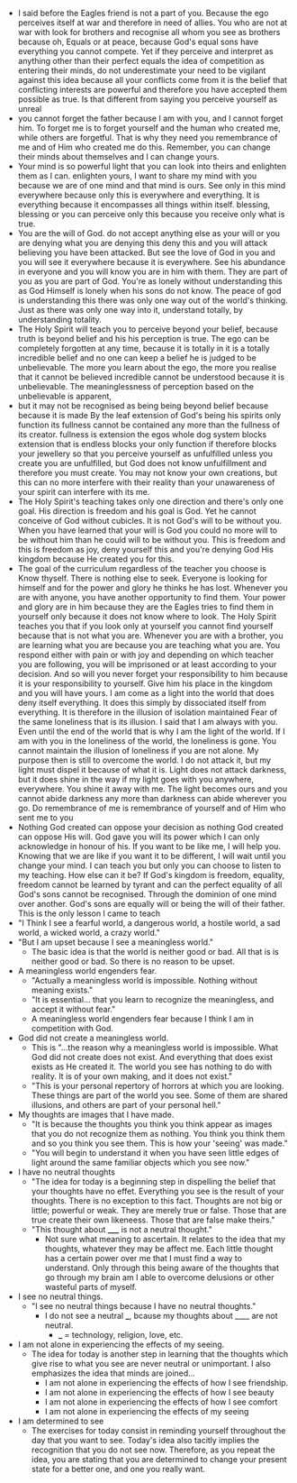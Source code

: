 - I said before the Eagles friend is not a part of you. Because the ego perceives itself at war and therefore in need of allies. You who are not at war with look for brothers and recognise all whom you see as brothers because oh, Equals or at peace, because God's equal sons have everything you cannot compete. Yet if they perceive and interpret as anything other than their perfect equals the idea of competition as entering their minds, do not underestimate your need to be vigilant against this idea because all your conflicts come from it is the belief that conflicting interests are powerful and therefore you have accepted them possible as true. Is that different from saying you perceive yourself as unreal
- you cannot forget the father because I am with you, and I cannot forget him. To forget me is to forget yourself and the human who created me, while others are forgetful. That is why they need you remembrance of me and of Him who created me do this. Remember, you can change their minds about themselves and I can change yours.
- Your mind is so powerful light that you can look into theirs and enlighten them as I can. enlighten yours, I want to share my mind with you because we are of one mind and that mind is ours. See only in this mind everywhere because only this is everywhere and everything. It is everything because it encompasses all things within itself. blessing, blessing or you can perceive only this because you receive only what is true.
- You are the will of God. do not accept anything else as your will or you are denying what you are denying this deny this and you will attack believing you have been attacked. But see the love of God in you and you will see it everywhere because it is everywhere. See his abundance in everyone and you will know you are in him with them. They are part of you as you are part of God. You're as lonely without understanding this as God Himself is lonely when his sons do not know. The peace of god is understanding this there was only one way out of the world's thinking. Just as there was only one way into it, understand totally, by understanding totality.
- The Holy Spirit will teach you to perceive beyond your belief, because truth is beyond belief and his his perception is true. The ego can be completely forgotten at any time, because it is totally in it is a totally incredible belief and no one can keep a belief he is judged to be unbelievable. The more you learn about the ego, the more you realise that it cannot be believed incredible cannot be understood because it is unbelievable. The meaninglessness of perception based on the unbelievable is apparent,
- but it may not be recognised as being being beyond belief because because it is made By the leaf extension of God's being his spirits only function its fullness cannot be contained any more than the fullness of its creator. fullness is extension the egos whole dog system blocks extension that is endless blocks your only function if therefore blocks your jewellery so that you perceive yourself as unfulfilled unless you create you are unfulfilled, but God does not know unfulfillment and therefore you must create. You may not know your own creations, but this can no more interfere with their reality than your unawareness of your spirit can interfere with its me.
- The Holy Spirit's teaching takes only one direction and there's only one goal. His direction is freedom and his goal is God. Yet he cannot conceive of God without cubicles. It is not God's will to be without you. When you have learned that your will is God you could no more will to be without him than he could will to be without you. This is freedom and this is freedom as joy, deny yourself this and you're denying God His kingdom because He created you for this.
- The goal of the curriculum regardless of the teacher you choose is Know thyself. There is nothing else to seek. Everyone is looking for himself and for the power and glory he thinks he has lost. Whenever you are with anyone, you have another opportunity to find them. Your power and glory are in him because they are the Eagles tries to find them in yourself only because it does not know where to look. The Holy Spirit teaches you that if you look only at yourself you cannot find yourself because that is not what you are. Whenever you are with a brother, you are learning what you are because you are teaching what you are. You respond either with pain or with joy and depending on which teacher you are following, you will be imprisoned or at least according to your decision. And so will you never forget your responsibility to him because it is your responsibility to yourself. Give him his place in the kingdom and you will have yours. I am come as a light into the world that does deny itself everything. It does this simply by dissociated itself from everything. It is therefore in the illusion of isolation maintained Fear of the same loneliness that is its illusion. I said that I am always with you. Even until the end of the world that is why I am the light of the world. If I am with you in the loneliness of the world, the loneliness is gone. You cannot maintain the illusion of loneliness if you are not alone. My purpose then is still to overcome the world. I do not attack it, but my light must dispel it because of what it is. Light does not attack darkness, but it does shine in the way if my light goes with you anywhere, everywhere. You shine it away with me. The light becomes ours and you cannot abide darkness any more than darkness can abide wherever you go. Do remembrance of me is remembrance of yourself and of Him who sent me to you
- Nothing God created can oppose your decision as nothing God created can oppose His will. God gave you will its power which I can only acknowledge in honour of his. If you want to be like me, I will help you. Knowing that we are like if you want it to be different, I will wait until you change your mind. I can teach you but only you can choose to listen to my teaching. How else can it be? If God's kingdom is freedom, equality, freedom cannot be learned by tyrant and can the perfect equality of all God's sons cannot be recognised. Through the dominion of one mind over another. God's sons are equally will or being the will of their father. This is the only lesson I came to teach
- "I Think I see a fearful world, a dangerous world, a hostile world, a sad world, a wicked world, a crazy world."
- "But I am upset because I see a meaningless world."
  - The basic idea is that the world is neither good or bad. All that is is neither good or bad. So there is no reason to be upset.
- A meaningless world engenders fear.
  - "Actually a meaningless world is impossible. Nothing without meaning exists."
  - "It is essential... that you learn to recognize the meaningless, and accept it without fear."
  - A meaningless world engenders fear because I think I am in competition with God.
- God did not create a meaningless world.
  - This is "...the reason why a meaningless world is impossible. What God did not create does not exist. And everything that does exist exists as He created it. The world you see has nothing to do with reality. It is of your own making, and it does not exist."
  - "This is your personal repertory of horrors at which you are looking. These things are part of the world you see. Some of them are shared illusions, and others are part of your personal hell."
- My thoughts are images that I have made.
  - "It is because the thoughts you think you think appear as images that you do not recognize them as nothing. You think you think them and so you think you see them. This is how your 'seeing' was made."
  - "You will begin to understand it when you have seen little edges of light around the same familiar objects which you see now."
- I have no neutral thoughts
  - "The idea for today is a beginning step in dispelling the belief that your thoughts have no effet. Everything you see is the result of your thoughts. There is no exception to this fact. Thoughts are not big or little; powerful or weak. They are merely true or false. Those that are true create their own likeneess. Those that are false make theirs."
  - "This thought about **\_\_\_** is not a neutral thought."
    - Not sure what meaning to ascertain. It relates to the idea that my thoughts, whatever they may be affect me. Each little thought has a certain power over me that I must find a way to understand. Only through this being aware of the thoughts that go through my brain am I able to overcome delusions or other wasteful parts of myself.
- I see no neutral things.
  - "I see no neutral things because I have no neutral thoughts."
    - I do not see a neutral **\_**, bcause my thoughts about \_\_\_\_ are not neutral.
      - **\_** = technology, religion, love, etc.
- I am not alone in experiencing the effects of my seeing.
  - The idea for today is another step in learning that the thoughts which give rise to what you see are never neutral or unimportant. I also emphasizes the idea that minds are joined...
    - I am not alone in experiencing the effects of how I see friendship.
    - I am not alone in experiencing the effects of how I see beauty
    - I am not alone in experiencing the effects of how I see comfort
    - I am not alone in experiencing the effects of my seeing
- I am determined to see
  - The exercises for today consist in reminding yourself throughout the day that you want to see. Today's idea also tacitly implies the recognition that you do not see now. Therefore, as you repeat the idea, you are stating that you are determined to change your present state for a better one, and one you really want.
